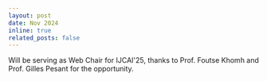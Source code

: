 ```yaml
---
layout: post
date: Nov 2024
inline: true
related_posts: false
---
```


Will be serving as Web Chair for IJCAI'25, thanks to Prof. Foutse Khomh and Prof. Gilles Pesant for the opportunity.